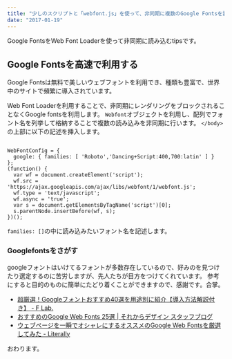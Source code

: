 ```yaml
---
title: "少しのスクリプトと「webfont.js」を使って、非同期に複数のGoogle Fontsを読み込む方法 - 『front-end』"
date: "2017-01-19"
---
```


Google FontsをWeb Font Loaderを使って非同期に読み込むtipsです。

## Google Fontsを高速で利用する

Google Fontsは無料で美しいウェブフォントを利用でき、種類も豊富で、世界中のサイトで頻繁に導入されています。

Web Font Loaderを利用することで、非同期にレンダリングをブロックされることなくGoogle fontsを利用します。 `Webfont`オブジェクトを利用し、配列でフォント名を列挙して格納することで複数の読み込みを非同期に行います。 `</body>`の上部に以下の記述を挿入します。

```

WebFontConfig = {
  google: { families: [ 'Roboto','Dancing+Script:400,700:latin' ] }
};
(function() {
  var wf = document.createElement('script');
  wf.src = 'https://ajax.googleapis.com/ajax/libs/webfont/1/webfont.js';
  wf.type = 'text/javascript';
  wf.async = 'true';
  var s = document.getElementsByTagName('script')[0];
  s.parentNode.insertBefore(wf, s);
})();
```

`families: []`の中に読み込みたいフォント名を記述します。

### Googlefontsをさがす

googleフォントはいけてるフォントが多数存在しているので、好みのを見つけたり選定するのに苦労しますが、先人たちが目方をつけてくれています。 参考にすると目的のものに簡単にたどり着くことができますので、感謝です。合掌。

- [超厳選！Googleフォントおすすめ40選を用途別に紹介【導入方法解説付き】 - F Lab.](http://lahtnas.hateblo.jp/entry/google-fonts)
- [おすすめのGoogle Web Fonts 25選 | それからデザイン スタッフブログ](http://sole-color-blog.com/blog/design/13/)
- [ウェブページを一瞬でオシャレにするオススメのGoogle Web Fontsを厳選してみた - Literally](http://tsukuruiroiro.hatenablog.com/entry/2014/09/05/165721)

おわります。
